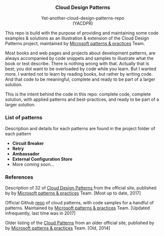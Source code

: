 <p align="center">
    <h3 align="center">Cloud Design Patterns</h3>

  <p align="center">
    Yet-another-cloud-design-patterns-repo
    <br>
    (YACDPR)
</p>

This repo is build with the purpose of providing and maintaining some code examples & solutions as an illustration & extension of the Cloud Design Patterns project, maintained by [Microsoft patterns & practices](https://github.com/mspnp) Team. 


Most books and web pages and projects about development patterns, are always accompanied by code snippets and samples to illustrate what the book or test describe. There is nothing wrong with that. Actually that is best; you dot want to be overloaded by code while you learn. But I wanted more. I wanted not to learn by reading books, but rather by writing code. And that code to be meaningful, complete and ready to be part of a larger solution. 

This is the intent behind the code in this repo: complete code, complete solution, with applied patterns and best-practices, and ready to be part of a larger solution.

### List of patterns 
Description and details for each patterns are found in the project folder of each pattern
- **Circuit Breaker**
- **Retry**
- **Ambassador**
- **External Configuration Store**
- More coming soon...



### References
Description of 32 of [Cloud Design Patterns
](https://docs.microsoft.com/en-us/azure/architecture/patterns/) from the official site, published by by [Microsoft patterns & practices](https://github.com/mspnp) Team. [Most up to date, 2017]

Official Github [repo](https://github.com/mspnp/cloud-design-patterns) of cloud patterns, with code samples for a handful of patterns. Maintained by [Microsoft patterns & practices](https://github.com/mspnp) Team. [Updated infrequently, last time was in 2017]

Older listing of the [Cloud Patterns](https://docs.microsoft.com/en-us/previous-versions/msp-n-p/dn600223%28v=pandp.10%29) from an older official site, published by by [Microsoft patterns & practices](https://github.com/mspnp) Team. [Old, 2014]


